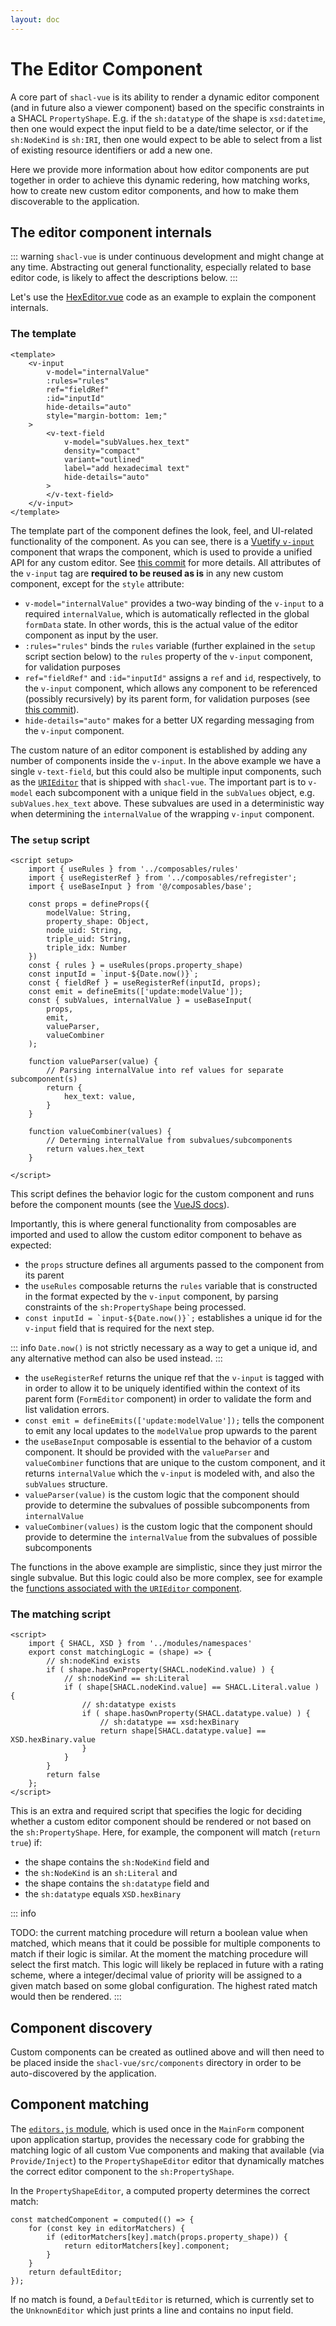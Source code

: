 ```yaml
---
layout: doc
---
```


# The Editor Component

A core part of `shacl-vue` is its ability to render a dynamic editor component (and in future also a viewer component) based on the specific constraints in a SHACL `PropertyShape`. E.g. if the `sh:datatype` of the shape is `xsd:datetime`, then one would expect the input field to be a date/time selector, or if the `sh:NodeKind` is `sh:IRI`, then one would expect to be able to select from a list of existing resource identifiers or add a new one.

Here we provide more information about how editor components are put together in order to achieve this dynamic redering, how matching works, how to create new custom editor components, and how to make them discoverable to the application.

## The editor component internals

::: warning
`shacl-vue` is under continuous development and might change at any time. Abstracting out general functionality, especially related to base editor code, is likely to affect the descriptions below.
:::

Let's use the [HexEditor.vue](https://github.com/psychoinformatics-de/shacl-vue/blob/main/src/components/HexEditor.vue) code as an example to explain the component internals.

### The template

```vue
<template>
    <v-input
        v-model="internalValue"
        :rules="rules"
        ref="fieldRef"
        :id="inputId"
        hide-details="auto"
        style="margin-bottom: 1em;"
    >
        <v-text-field
            v-model="subValues.hex_text"
            density="compact"
            variant="outlined"
            label="add hexadecimal text"
            hide-details="auto"
        >
        </v-text-field>
    </v-input>
</template>
```

The template part of the component defines the look, feel, and UI-related functionality of the component. As you can see, there is a [Vuetify `v-input`](https://vuetifyjs.com/en/components/inputs/#usage) component that wraps the component, which is used to provide a unified API for any custom editor. See [this commit](https://github.com/psychoinformatics-de/shacl-vue/commit/b918ebd467fc45edcf22036a4053064b2d10388a) for more details. All attributes of the `v-input` tag are **required to be reused as is** in any new custom component, except for the `style` attribute:

- `v-model="internalValue"` provides a two-way binding of the `v-input` to a required `internalValue`, which is automatically reflected in the global `formData` state. In other words, this is the actual value of the editor component as input by the user.
- `:rules="rules"` binds the `rules` variable (further explained in the `setup` script section below) to the `rules` property of the `v-input` component, for validation purposes
- `ref="fieldRef"` and `:id="inputId"` assigns a `ref` and `id`, respectively, to the `v-input` component, which allows any component to be referenced (possibly recursively) by its parent form, for validation purposes (see [this commit](https://github.com/psychoinformatics-de/shacl-vue/commit/aee824187942bee887ce87342f293580e5540d66)).
- `hide-details="auto"` makes for a better UX regarding messaging from the `v-input` component.

The custom nature of an editor component is established by adding any number of components inside the `v-input`. In the above example we have a single `v-text-field`, but this could also be multiple input components, such as the [`URIEditor`](https://github.com/psychoinformatics-de/shacl-vue/blob/main/src/components/URIEditor.vue#L10-L52) that is shipped with `shacl-vue`. The important part is to `v-model` each subcomponent with a unique field in the `subValues` object, e.g. `subValues.hex_text` above. These subvalues are used in a deterministic way when determining the `internalValue` of the wrapping `v-input` component.


### The `setup` script

```vue
<script setup>
    import { useRules } from '../composables/rules'
    import { useRegisterRef } from '../composables/refregister';
    import { useBaseInput } from '@/composables/base';

    const props = defineProps({
        modelValue: String,
        property_shape: Object,
        node_uid: String,
        triple_uid: String,
        triple_idx: Number
    })
    const { rules } = useRules(props.property_shape)
    const inputId = `input-${Date.now()}`;
    const { fieldRef } = useRegisterRef(inputId, props);
    const emit = defineEmits(['update:modelValue']);
    const { subValues, internalValue } = useBaseInput(
        props,
        emit,
        valueParser,
        valueCombiner
    );

    function valueParser(value) {
        // Parsing internalValue into ref values for separate subcomponent(s)
        return {
            hex_text: value,
        }
    }

    function valueCombiner(values) {
        // Determing internalValue from subvalues/subcomponents
        return values.hex_text
    }

</script>
```

This script defines the behavior logic for the custom component and runs before the component mounts (see the [VueJS docs](https://vuejs.org/api/sfc-script-setup.html#script-setup)).

Importantly, this is where general functionality from composables are imported and used to allow the custom editor component to behave as expected:

- the `props` structure defines all arguments passed to the component from its parent
- the `useRules` composable returns the `rules` variable that is constructed in the format expected by the `v-input` component, by parsing constraints of the `sh:PropertyShape` being processed.
- ``const inputId = `input-${Date.now()}`;`` establishes a unique id for the `v-input` field that is required for the next step.

::: info
`Date.now()` is not strictly necessary as a way to get a unique id, and any alternative method can also be used instead.
:::

- the `useRegisterRef` returns the unique ref that the `v-input` is tagged with in order to allow it to be uniquely identified within the context of its parent form (`FormEditor` component) in order to validate the form and list validation errors.
- `const emit = defineEmits(['update:modelValue']);` tells the component to emit any local updates to the `modelValue` prop upwards to the parent
- the `useBaseInput` composable is essential to the behavior of a custom component. It should be provided with the `valueParser` and `valueCombiner` functions that are unique to the custom component, and it returns `internalValue` which the `v-input` is modeled with, and also the `subValues` structure.
- `valueParser(value)` is the custom logic that the component should provide to determine the subvalues of possible subcomponents from `internalValue`
- `valueCombiner(values)` is the custom logic that the component should provide to determine the `internalValue` from the subvalues of possible subcomponents

The functions in the above example are simplistic, since they just mirror the single subvalue. But this logic could also be more complex, see for example the [functions associated with the `URIEditor` component](https://github.com/psychoinformatics-de/shacl-vue/blob/main/src/components/URIEditor.vue#L125-L174).


### The matching script

```vue
<script>
    import { SHACL, XSD } from '../modules/namespaces'
    export const matchingLogic = (shape) => {
        // sh:nodeKind exists
        if ( shape.hasOwnProperty(SHACL.nodeKind.value) ) {
            // sh:nodeKind == sh:Literal
            if ( shape[SHACL.nodeKind.value] == SHACL.Literal.value ) {
                // sh:datatype exists
                if ( shape.hasOwnProperty(SHACL.datatype.value) ) {
                    // sh:datatype == xsd:hexBinary
                    return shape[SHACL.datatype.value] == XSD.hexBinary.value
                }
            }
        }
        return false
    };
</script>
```

This is an extra and required script that specifies the logic for deciding whether a custom editor component should be rendered or not based on the `sh:PropertyShape`. Here, for example, the component will match (`return true`) if:
- the shape contains the `sh:NodeKind` field and
- the `sh:NodeKind` is an `sh:Literal` and
- the shape contains the `sh:datatype` field and
- the `sh:datatype` equals `XSD.hexBinary`

::: info

TODO: the current matching procedure will return a boolean value when matched, which means that it could be possible for multiple components to match if their logic is similar. At the moment the matching procedure will select the first match. This logic will likely be replaced in future with a rating scheme, where a integer/decimal value of priority will be assigned to a given match based on some global configuration. The highest rated match would then be rendered.
:::

## Component discovery

Custom components can be created as outlined above and will then need to be placed inside the `shacl-vue/src/components` directory in order to be auto-discovered by the application.


## Component matching

The [`editors.js` module](https://github.com/psychoinformatics-de/shacl-vue/blob/main/src/modules/editors.js), which is used once in the `MainForm` component upon application startup, provides the necessary code for grabbing the matching logic of all custom Vue components and making that available (via `Provide/Inject`) to the `PropertyShapeEditor` editor that dynamically matches the correct editor component to the `sh:PropertyShape`.

In the `PropertyShapeEditor`, a computed property determines the correct match:

```vue
const matchedComponent = computed(() => {
    for (const key in editorMatchers) {
        if (editorMatchers[key].match(props.property_shape)) {
            return editorMatchers[key].component;
        }
    }
    return defaultEditor;
});
```

If no match is found, a `DefaultEditor` is returned, which is currently set to the `UnknownEditor` which just prints a line and contains no input field.
